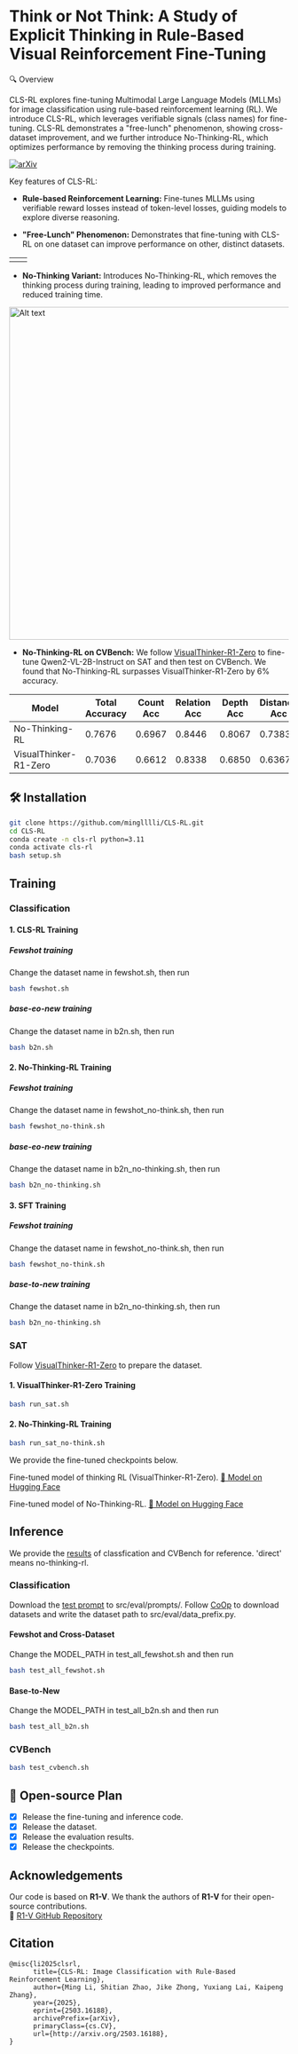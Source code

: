 # Think or Not Think: A Study of Explicit Thinking in Rule-Based Visual Reinforcement Fine-Tuning
🔍 Overview

CLS-RL explores fine-tuning Multimodal Large Language Models (MLLMs) for image classification using rule-based reinforcement learning (RL). We introduce CLS-RL, which leverages verifiable signals (class names) for fine-tuning. CLS-RL demonstrates a "free-lunch" phenomenon, showing cross-dataset improvement, and we further introduce No-Thinking-RL, which optimizes performance by removing the thinking process during training.

[![arXiv](https://img.shields.io/badge/arXiv-2503.13939-b31b1b.svg)](http://arxiv.org/abs/2503.16188)

Key features of CLS-RL:
* **Rule-based Reinforcement Learning:** Fine-tunes MLLMs using verifiable reward losses instead of token-level losses, guiding models to explore diverse reasoning.
  
* **"Free-Lunch" Phenomenon:** Demonstrates that fine-tuning with CLS-RL on one dataset can improve performance on other, distinct datasets.

<table>
 <tr>
  <td width="50%">
   <img src="r1_improve_heatmap.png" alt="">
  </td>
  <td width="50%">
   <img src="direct_improve_heatmap.png" alt="">
  </td>
 </tr>
</table>

* **No-Thinking Variant:** Introduces No-Thinking-RL, which removes the thinking process during training, leading to improved performance and reduced training time.
<img src="compare_difference_heatmap.png" alt="Alt text" width="600" height="600">

* **No-Thinking-RL on CVBench:** We follow [VisualThinker-R1-Zero](https://github.com/turningpoint-ai/VisualThinker-R1-Zero) to fine-tune Qwen2-VL-2B-Instruct on SAT and then test on CVBench. We found that No-Thinking-RL surpasses VisualThinker-R1-Zero by 6% accuracy.
  
| Model                | Total Accuracy | Count Acc | Relation Acc | Depth Acc | Distance Acc |
|----------------------|---------------|-----------|--------------|-----------|--------------|
| No-Thinking-RL      | 0.7676        | 0.6967    | 0.8446       | 0.8067    | 0.7383       |
| VisualThinker-R1-Zero | 0.7036       | 0.6612    | 0.8338       | 0.6850    | 0.6367       |



## 🛠️ Installation

```bash
git clone https://github.com/minglllli/CLS-RL.git
cd CLS-RL
conda create -n cls-rl python=3.11
conda activate cls-rl
bash setup.sh
```

## Training
### Classification 

#### 1. CLS-RL Training
##### Fewshot training
Change the dataset name in fewshot.sh, then run
```bash
bash fewshot.sh
```
##### base-eo-new training
Change the dataset name in b2n.sh, then run
```bash
bash b2n.sh
```
#### 2. No-Thinking-RL Training
##### Fewshot training
Change the dataset name in fewshot_no-think.sh, then run
```bash
bash fewshot_no-think.sh
```
##### base-eo-new training
Change the dataset name in b2n_no-thinking.sh, then run
```bash
bash b2n_no-thinking.sh
```

#### 3. SFT Training
##### Fewshot training
Change the dataset name in fewshot_no-think.sh, then run
```bash
bash fewshot_no-think.sh
```
##### base-to-new training
Change the dataset name in b2n_no-thinking.sh, then run
```bash
bash b2n_no-thinking.sh
```

### SAT
Follow [VisualThinker-R1-Zero](https://github.com/turningpoint-ai/VisualThinker-R1-Zero) to prepare the dataset.
#### 1. VisualThinker-R1-Zero Training
```bash
bash run_sat.sh
```
#### 2. No-Thinking-RL Training
```bash
bash run_sat_no-think.sh
```
We provide the fine-tuned checkpoints below.

Fine-tuned model of thinking RL (VisualThinker-R1-Zero). [🤗 Model on Hugging Face](https://huggingface.co/afdsafas/Qwen2-VL-2B-Instruct-SAT-generation4)

Fine-tuned model of No-Thinking-RL. [🤗 Model on Hugging Face](https://huggingface.co/afdsafas/Qwen2-VL-2B-Instruct-SAT-generation4-Direct)
## Inference
We provide the [results](https://drive.google.com/drive/folders/1NXpGfWj1oazoK4SwzoDBqpV59Fjyi2od?usp=sharing) of classfication and CVBench for reference.
'direct' means no-thinking-rl. 
### Classification
Download the [test prompt](https://drive.google.com/drive/folders/1Quqh2H3TkqX91Rc2YUdnPXixzDDFf1dy?usp=sharing) to src/eval/prompts/. 
Follow [CoOp](https://github.com/KaiyangZhou/CoOp/blob/main/DATASETS.md) to download datasets and write the dataset path to src/eval/data_prefix.py.
#### Fewshot and Cross-Dataset
Change the MODEL_PATH in test_all_fewshot.sh and then run
```bash
bash test_all_fewshot.sh
```

#### Base-to-New
Change the MODEL_PATH in test_all_b2n.sh and then run
```bash
bash test_all_b2n.sh
```

### CVBench
```bash
bash test_cvbench.sh
```


## 📌 Open-source Plan

- [x] Release the fine-tuning and inference code.
- [x] Release the dataset.
- [x] Release the evaluation results.
- [x] Release the checkpoints.

## Acknowledgements

Our code is based on **R1-V**. We thank the authors of **R1-V** for their open-source contributions.  
🔗 [R1-V GitHub Repository](https://github.com/Deep-Agent/R1-V)

## Citation
```
@misc{li2025clsrl,
      title={CLS-RL: Image Classification with Rule-Based Reinforcement Learning}, 
      author={Ming Li, Shitian Zhao, Jike Zhong, Yuxiang Lai, Kaipeng Zhang},
      year={2025},
      eprint={2503.16188},
      archivePrefix={arXiv},
      primaryClass={cs.CV},
      url={http://arxiv.org/2503.16188}, 
}
```
